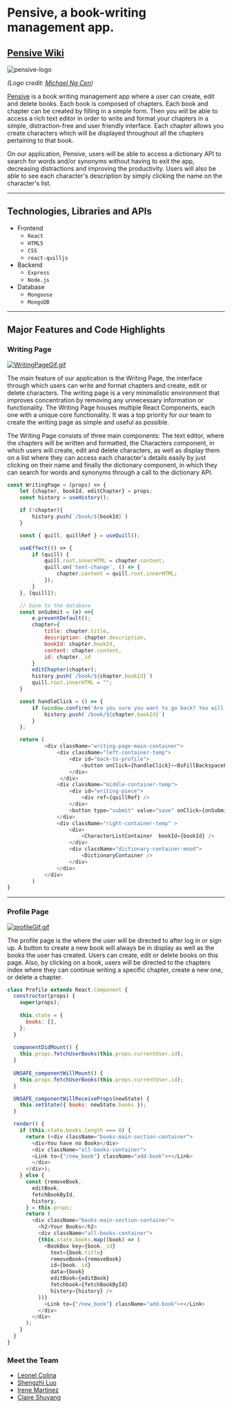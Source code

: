 # Pensive, a book-writing management app.

## [Pensive Wiki](https://github.com/LeonelColinaTang/pensive/wiki)


![pensive-logo](https://user-images.githubusercontent.com/102888592/187081087-beac8769-a3da-4117-8c41-05d2e6d65e7f.png)

*(Logo credit: [Michael Ng Cen](https://github.com/MichaelNgCen))*


[Pensive]([https://github.com/imartinez921/pensive](https://mern-pensive.herokuapp.com/#/)) is a book writing management app where a user can create, edit and delete books. Each book is composed of chapters. Each book and chapter can be created by filling in a simple form. Then you will be able to access a rich text editor in order to write and format your chapters in a simple, distraction-free and user friendly interface. Each chapter allows you create characters which will be displayed throughout all the chapters pertaining to that book. 

On our application, Pensive, users will be able to access a dictionary API to search for words and/or synonyms without having to exit the app, decreasing distractions and improving the productivity. Users will also be able to see each character's description by simply clicking the name on the character's list.

***

## Technologies, Libraries and APIs

- Frontend
    - `React`
    - `HTML5`
    - `CSS`
    - `react-quilljs`
- Backend
    - `Express`
    - `Node.js`
- Database
    - `Mongoose`
    - `MongoDB`

***

## Major Features and Code Highlights

### Writing Page

[![WritingPageGif.gif](https://s4.gifyu.com/images/WritingPageGif.gif)](https://gifyu.com/image/S9PCC)

The main feature of our application is the Writing Page, the interface through which users can write and format chapters and create, edit or delete characters. The writing page is a very minimalistic environment that improves concentration by removing any unnecessary information or functionality. The Writing Page houses multiple React Components, each one with a unique core functionality. It was a top priority for our team to create the writing page as simple and useful as possible.

The Writing Page consists of three main components: The text editor, where the chapters will be written and formatted, the Characters component, in which users will create, edit and delete characters, as well as display them on a list where they can access each character's details easily by just clicking on their name and finally the dictionary component, in which they can search for words and synonyms through a call to the dictionary API. 

```.js
const WritingPage = (props) => {
    let {chapter, bookId, editChapter} = props;
    const history = useHistory();

    if (!chapter){
        history.push(`/book/${bookId}`)
    }

    const { quill, quillRef } = useQuill();

    useEffect(() => {
        if (quill) {
            quill.root.innerHTML = chapter.content;
            quill.on('text-change', () => {
                chapter.content = quill.root.innerHTML;
            });
        }
    }, [quill]);

    // Save to the database
    const onSubmit = (e) =>{
        e.preventDefault();
        chapter={
            title: chapter.title,
            description: chapter.description,
            bookId: chapter.bookId,
            content: chapter.content,
            id: chapter._id
        }
        editChapter(chapter);
        history.push(`/book/${chapter.bookId}`)
        quill.root.innerHTML = "";
    }

    const handleClick = () => {
        if (window.confirm('Are you sure you want to go back? You will lose any unsaved changes')){
            history.push(`/book/${chapter.bookId}`)
        }
    };

    return (
            <div className="writing-page-main-container">
                <div className="left-container-temp">
                    <div id="back-to-profile">
                        <button onClick={handleClick}><BsFillBackspaceFill /></button>
                    </div>
                 </div>
                <div className="middle-container-temp">
                    <div id="writing-piece">
                        <div ref={quillRef} />
                    </div>
                    <button type="submit" value="save" onClick={onSubmit} className="save-book-writing">Save</button>
                </div>
                <div className="right-container-temp" >
                    <div>
                        <CharacterListContainer  bookId={bookId} /> 
                    </div>
                    <div className="dictionary-container-mood">
                        <DictionaryContainer />
                    </div>
                </div>
            </div>
        )
}
```
***

### Profile Page

[![profileGif.gif](https://s4.gifyu.com/images/profileGif.gif)](https://gifyu.com/image/S9PFR)

The profile page is the where the user will be directed to after log in or sign up. A button to create a new book will always be in display as well as the books the user has created. Users can create, edit or delete books on this page. Also, by clicking on a book, users will be directed to the chapters index where they can continue writing a specific chapter, create a new one, or delete a chapter. 

```.js
class Profile extends React.Component {
  constructor(props) {
    super(props);
    
    this.state = {
      books: [],
    };
  }
  
  componentDidMount() {
    this.props.fetchUserBooks(this.props.currentUser.id);
  }
  
  UNSAFE_componentWillMount() {
    this.props.fetchUserBooks(this.props.currentUser.id);
  }

  UNSAFE_componentWillReceiveProps(newState) {
    this.setState({ books: newState.books });
  }

  render() {
    if (this.state.books.length === 0) {
      return (<div className="books-main-section-container">
        <div>You have no Books</div>
        <div className="all-books-container">
        <Link to={"/new_book"} className="add-book">+</Link>
        </div>
      </div>);
    } else {
      const {removeBook,
        editBook,
        fetchBookById,
        history,
      } = this.props;
      return (
        <div className="books-main-section-container">
          <h2>Your Books</h2>
          <div className="all-books-container">
          {this.state.books.map((book) => (
            <BookBox key={book._id}
              text={book.title}
              removeBook={removeBook}
              id={book._id}
              data={book}
              editBook={editBook}
              fetchbook={fetchBookById}
              history={history} />
          ))}
            <Link to={"/new_book"} className="add-book">+</Link>
          </div>
        </div>
      );
    }
  }
}
```

### Meet the Team

* <a href="https://www.linkedin.com/in/leonel-colina/" target="_blank">Leonel Colina</a>
* <a href="https://www.linkedin.com/in/shengzhi-luo/" target="_blank">Shengzhi Luo</a>
* <a href="https://www.linkedin.com/in/irenemartinez921/" target="_blank">Irene Martinez</a>
* <a href="https://www.linkedin.com/in/shuyang-ning/" target="_blank">Claire Shuyang</a>
